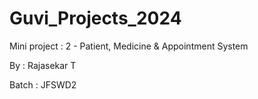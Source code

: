# Guvi_Projects_2024

Mini project : 2 - Patient, Medicine & Appointment System


By	: Rajasekar T

Batch 	: JFSWD2

